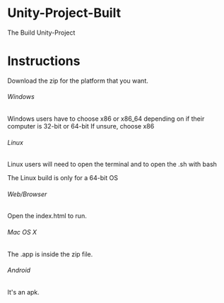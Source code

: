 # Unity-Project-Built
The Build Unity-Project
# Instructions
Download the zip for the platform that you want.

###### Windows

Windows users have to choose x86 or x86_64 depending on if their computer is 32-bit or 64-bit
If unsure, choose x86

###### Linux

Linux users will need to open the terminal and to open the .sh with bash

The Linux build is only for a 64-bit OS

###### Web/Browser

Open the index.html to run.

###### Mac OS X

The .app is inside the zip file.

###### Android

It's an apk.